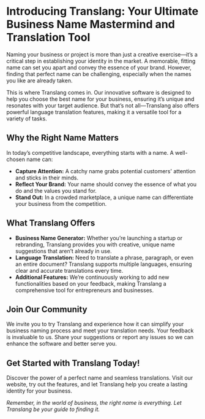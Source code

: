 # Introducing Translang: Your Ultimate Business Name Mastermind and Translation Tool

Naming your business or project is more than just a creative exercise—it’s a critical step in establishing your identity in the market. A memorable, fitting name can set you apart and convey the essence of your brand. However, finding that perfect name can be challenging, especially when the names you like are already taken.

This is where Translang comes in. Our innovative software is designed to help you choose the best name for your business, ensuring it’s unique and resonates with your target audience. But that’s not all—Translang also offers powerful language translation features, making it a versatile tool for a variety of tasks.

## Why the Right Name Matters

In today’s competitive landscape, everything starts with a name. A well-chosen name can:

- **Capture Attention:** A catchy name grabs potential customers' attention and sticks in their minds.
- **Reflect Your Brand:** Your name should convey the essence of what you do and the values you stand for.
- **Stand Out:** In a crowded marketplace, a unique name can differentiate your business from the competition.

## What Translang Offers

- **Business Name Generator:** Whether you’re launching a startup or rebranding, Translang provides you with creative, unique name suggestions that aren’t already in use.
- **Language Translation:** Need to translate a phrase, paragraph, or even an entire document? Translang supports multiple languages, ensuring clear and accurate translations every time.
- **Additional Features:** We’re continuously working to add new functionalities based on your feedback, making Translang a comprehensive tool for entrepreneurs and businesses.

## Join Our Community

We invite you to try Translang and experience how it can simplify your business naming process and meet your translation needs. Your feedback is invaluable to us. Share your suggestions or report any issues so we can enhance the software and better serve you.

## Get Started with Translang Today!

Discover the power of a perfect name and seamless translations. Visit our website, try out the features, and let Translang help you create a lasting identity for your business.

*Remember, in the world of business, the right name is everything. Let Translang be your guide to finding it.*
